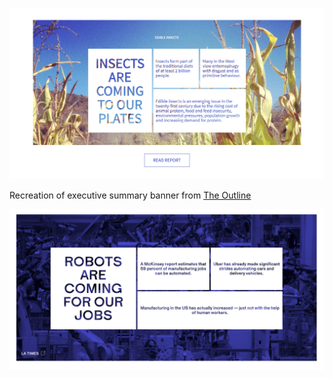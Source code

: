 ![Image of Project](screenshot.png)

Recreation of executive summary banner from [The Outline](https://theoutline.com/post/485/someone-really-should-ask-trump-about-automated-jobs)

![Image of Banner from The Outline](example.png)
